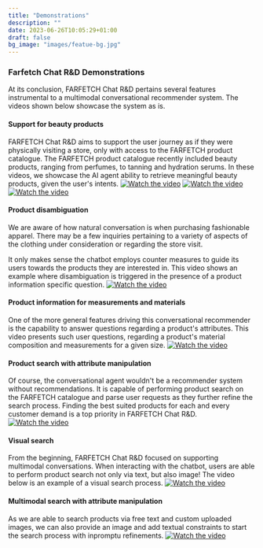 ```yaml
---
title: "Demonstrations"
description: ""
date: 2023-06-26T10:05:29+01:00
draft: false
bg_image: "images/featue-bg.jpg"
---
```


### Farfetch Chat R&D Demonstrations

At its conclusion, FARFETCH Chat R&D pertains several features instrumental to a multimodal conversational recommender system. 
The videos shown below showcase the system as is.

#### Support for beauty products
FARFETCH Chat R&D aims to support the user journey as if they were physically visiting a store, only with access to the FARFETCH product catalogue. The FARFETCH product catalogue recently included beauty products, ranging from perfumes, to tanning and hydration serums. 
In these videos, we showcase the AI agent ability to retrieve meaningful beauty products, given the user's intents.
[![Watch the video](https://img.youtube.com/vi/YO8viaxP5_Y/maxresdefault.jpg)](https://youtu.be/YO8viaxP5_Y)
[![Watch the video](https://img.youtube.com/vi/Ub0ZjrPzk6k/maxresdefault.jpg)](https://youtu.be/Ub0ZjrPzk6k)
[![Watch the video](https://img.youtube.com/vi/QOOqGOry1TA/maxresdefault.jpg)](https://youtu.be/QOOqGOry1TA)

#### Product disambiguation
We are aware of how natural conversation is when purchasing fashionable apparel. There may be a few inquiries pertaining to a variety of aspects of the clothing under consideration or regarding the store visit.

It only makes sense the chatbot employs counter measures to guide its users towards the products they are interested in.
This video shows an example where disambiguation is triggered in the presence of a product information specific question.
[![Watch the video](https://img.youtube.com/vi/AWTepjzMBNA/maxresdefault.jpg)](https://youtu.be/AWTepjzMBNA)

#### Product information for measurements and materials
One of the more general features driving this conversational recommender is the capability to answer questions regarding a product's attributes. This video presents such user questions, regarding a product's material composition and measurements for a given size.
[![Watch the video](https://img.youtube.com/vi/3oIAQ4DbEQM/maxresdefault.jpg)](https://youtu.be/3oIAQ4DbEQM)

#### Product search with attribute manipulation
Of course, the conversational agent wouldn't be a recommender system without recommendations. It is capable of performing product search on the FARFETCH catalogue and parse user requests as they further refine the search process. Finding the best suited products for each and every customer demand is a top priority in FARFETCH Chat R&D. 
[![Watch the video](https://img.youtube.com/vi/Tox9LYoGxwM/maxresdefault.jpg)](https://youtu.be/Tox9LYoGxwM)

#### Visual search
From the beginning, FARFETCH Chat R&D focused on supporting multimodal conversations. When interacting with the chatbot, users are able to perform product search not only via text, but also image! The video below is an example of a visual search process.
[![Watch the video](https://img.youtube.com/vi/HmGqNJ1m7wE/maxresdefault.jpg)](https://youtu.be/HmGqNJ1m7wE)

#### Multimodal search with attribute manipulation
As we are able to search products via free text and custom uploaded images, we can also provide an image and add textual constraints to start the search process with inpromptu refinements.
[![Watch the video](https://img.youtube.com/vi/gM6Ax6nyo0k/maxresdefault.jpg)](https://youtu.be/gM6Ax6nyo0k)
